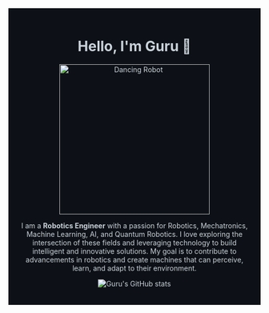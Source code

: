 <!-- Set a dark background color for the entire README -->
<div style="background-color: #0D1117; padding: 20px; color: #C9D1D9;">

  <!-- Header section -->
  <h1 align="center">Hello, I'm Guru 👋</h1>
  
  <!-- Profile image -->
  <p align="center">
    <img src="https://media.giphy.com/media/3TdV1b87lcbv3SDoa3/giphy.gif" alt="Dancing Robot" width="300">
  </p>
  
  <!-- Introduction section -->
  <p align="center">
    I am a <strong>Robotics Engineer</strong> with a passion for Robotics, Mechatronics, Machine Learning, AI, and Quantum Robotics. I love exploring the intersection of these fields and leveraging technology to build intelligent and innovative solutions. My goal is to contribute to advancements in robotics and create machines that can perceive, learn, and adapt to their environment.
  </p>
  
  <!-- GitHub stats card -->
  <p align="center">
    <img src="https://github-readme-stats.vercel.app/api?username=yeshwanthguru&show_icons=true&theme=dark" alt="Guru's GitHub stats">
  </p>

</div>

